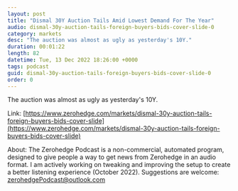 ```yaml
---
layout: post
title: "Dismal 30Y Auction Tails Amid Lowest Demand For The Year"
audio: dismal-30y-auction-tails-foreign-buyers-bids-cover-slide-0
category: markets
desc: "The auction was almost as ugly as yesterday's 10Y."
duration: 00:01:22
length: 82
datetime: Tue, 13 Dec 2022 18:26:00 +0000
tags: podcast
guid: dismal-30y-auction-tails-foreign-buyers-bids-cover-slide-0
order: 0
---
```

The auction was almost as ugly as yesterday's 10Y.

Link: [https://www.zerohedge.com/markets/dismal-30y-auction-tails-foreign-buyers-bids-cover-slide](https://www.zerohedge.com/markets/dismal-30y-auction-tails-foreign-buyers-bids-cover-slide)

About: The Zerohedge Podcast is a non-commercial, automated program, designed to give people a way to get news from Zerohedge in an audio format.  I am actively working on tweaking and improving the setup to create a better listening experience (October 2022).  Suggestions are welcome: [zerohedgePodcast@outlook.com](mailto:zerohedgePodcast@outlook.com)
